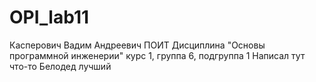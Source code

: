 # OPI_lab11
Касперович
Вадим
Андреевич
ПОИТ
Дисциплина "Основы программной инженерии"
курс 1, группа 6, подгруппа 1
Написал тут что-то
Белодед лучший
